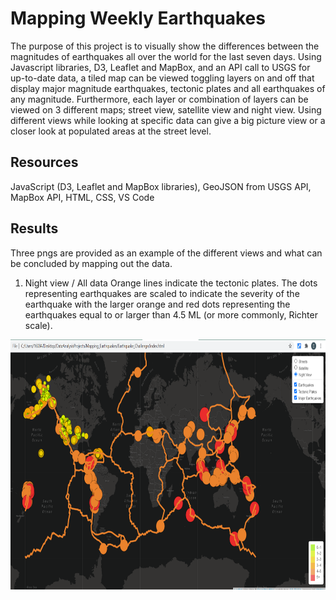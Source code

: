 # Mapping Weekly Earthquakes

The purpose of this project is to visually show the differences between the magnitudes of earthquakes all over the world for the last seven days.  Using Javascript libraries, D3,
Leaflet and MapBox, and an API call to USGS for up-to-date data, a tiled map can be viewed toggling layers on and off that display major magnitude earthquakes, tectonic plates and
all earthquakes of any magnitude.  Furthermore, each layer or combination of layers can be viewed on 3 different maps; street view, satellite view and night view.  Using different
views while looking at specific data can give a big picture view or a closer look at populated areas at the street level.

## Resources
JavaScript (D3, Leaflet and MapBox libraries), GeoJSON from USGS API, MapBox API, HTML, CSS, VS Code

## Results

Three pngs are provided as an example of the different views and what can be concluded by mapping out the data.

1. Night view / All data
  Orange lines indicate the tectonic plates.  The dots representing earthquakes are scaled to indicate the severity of the earthquake with the larger orange and red dots
  representing the earthquakes equal to or larger than 4.5 ML (or more commonly, Richter scale).
  
  <p align="center">
  <a href="https://github.com/CaroShaf/Mapping_Earthquakes">
    <img src="images/night_all_layers.png" alt="EQ night map" width="600" height="400">
  </a>
